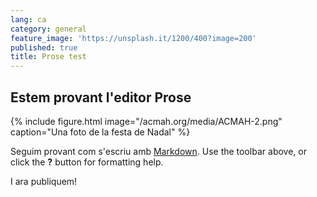 ```yaml
---
lang: ca
category: general
feature_image: 'https://unsplash.it/1200/400?image=200'
published: true
title: Prose test
---
```

## Estem provant l'editor Prose

{% include figure.html image="/acmah.org/media/ACMAH-2.png" caption="Una foto de la festa de Nadal" %}

Seguim provant com s'escriu amb [Markdown](http://daringfireball.net/projects/markdown/). Use the toolbar above, or click the **?** button for formatting help.

I ara publiquem!
